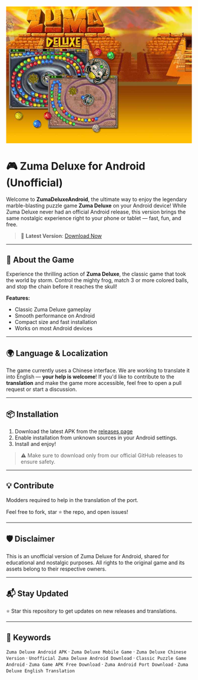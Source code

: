 ![ZumaDelux](gameart.jpeg)
# 🎮 Zuma Deluxe for Android (Unofficial)

Welcome to **ZumaDeluxeAndroid**, the ultimate way to enjoy the legendary marble-blasting puzzle game **Zuma Deluxe** on your Android device! While Zuma Deluxe never had an official Android release, this version brings the same nostalgic experience right to your phone or tablet — fast, fun, and free.

> 🚀 **Latest Version**: [Download Now](https://github.com/astola-studio/ZumaDeluxeAndroid/releases/latest)

---

## 📱 About the Game

Experience the thrilling action of **Zuma Deluxe**, the classic game that took the world by storm. Control the mighty frog, match 3 or more colored balls, and stop the chain before it reaches the skull!

**Features:**

* Classic Zuma Deluxe gameplay
* Smooth performance on Android
* Compact size and fast installation
* Works on most Android devices

---

## 🌍 Language & Localization

The game currently uses a Chinese interface. We are working to translate it into English — **your help is welcome**! If you'd like to contribute to the **translation** and make the game more accessible, feel free to open a pull request or start a discussion.

---

## 📦 Installation

1. Download the latest APK from the [releases page](https://github.com/astola-studio/ZumaDeluxeAndroid/releases/latest)
2. Enable installation from unknown sources in your Android settings.
3. Install and enjoy!

> ⚠️ Make sure to download only from our official GitHub releases to ensure safety.

---

## 💡 Contribute

Modders required to help in the translation of the port.

Feel free to fork, star ⭐ the repo, and open issues!

---

## 🛡️ Disclaimer

This is an unofficial version of Zuma Deluxe for Android, shared for educational and nostalgic purposes. All rights to the original game and its assets belong to their respective owners.

---

## 📬 Stay Updated

⭐ Star this repository to get updates on new releases and translations.

---

## 🔗 Keywords

`Zuma Deluxe Android APK` · `Zuma Deluxe Mobile Game` · `Zuma Deluxe Chinese Version` · `Unofficial Zuma Deluxe Android Download` · `Classic Puzzle Game Android` · `Zuma Game APK Free Download` · `Zuma Android Port Download` · `Zuma Deluxe English Translation`
